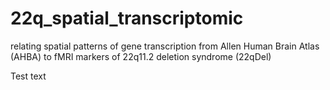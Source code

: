 # 22q_spatial_transcriptomic
relating spatial patterns of gene transcription from Allen Human Brain Atlas (AHBA) to fMRI markers of 22q11.2 deletion syndrome (22qDel)

Test text
